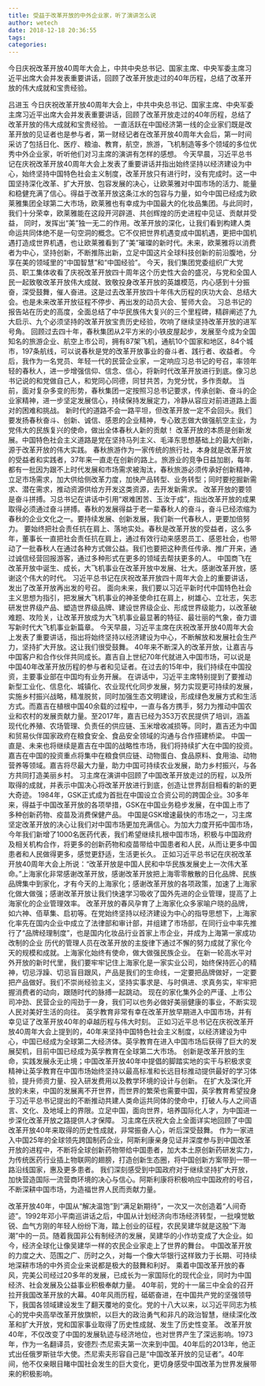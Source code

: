 ```yaml
---
title: 受益于改革开放的中外企业家，听了演讲怎么说
author: wetech
date: 2018-12-18 20:36:55
tags: 
categories: 
---
```

今日庆祝改革开放40周年大会上，中共中央总书记、国家主席、中央军委主席习近平出席大会并发表重要讲话，回顾了改革开放走过的40年历程，总结了改革开放的伟大成就和宝贵经验。
<!-- more -->
吕进玉
今日庆祝改革开放40周年大会上，中共中央总书记、国家主席、中央军委主席习近平出席大会并发表重要讲话，回顾了改革开放走过的40年历程，总结了改革开放的伟大成就和宝贵经验。
一直活跃在中国经济第一线的企业家们既是改革开放的见证者也是参与者，第一财经记者在改革开放40周年大会后，第一时间采访了包括日化、医疗、粮油、教育，航空，旅游，飞机制造等多个领域的多位优秀中外企业家，听听他们对习主席的演讲有怎样的感想。
今天早晨，习近平总书记在庆祝改革开放40周年大会上发表了重要讲话并指出始终坚持以经济建设为中心，始终坚持中国特色社会主义制度，改革开放只有进行时，没有完成时。这一中国坚持深化改革、扩大开放、包容发展的决心，让欧莱雅对中国市场的活力、能量和稳健充满了信心。​
得益于改革开放这条江水的包容与力量，如今中国已经成为欧莱雅集团全球第二大市场，欧莱雅也有幸成为中国最大的化妆品集团。与此同时，我们十分荣幸，欧莱雅能在这段开河辟道、共创辉煌的历史进程中见证、贡献并受益， 同时，发挥出“美”独一无二的作用。
​改革开放的深化，让我们看到构建人类命运共同体绝不是一句空洞的概念。它不仅把世界机遇变成中国机遇，更把中国机遇打造成世界机遇，也让欧莱雅看到了“美”璀璨的新时代。未来，欧莱雅将以消费者为中心，坚持创新，不断推陈出新，立足中国这片全球科技创新的前沿腹地，分享在美的领域里的“中国智慧”和“中国经验”。
今天，我们集团党委组织广大党员、职工集体收看了庆祝改革开放四十周年这个历史性大会的盛况，与党和全国人民一起致敬改革开放伟大成就、致敬投身改革开放的英雄模范，内心感到十分振奋，深受鼓舞，催人奋进。这是过去改革开放四十年伟大历程的庆功大会、总结大会。也是未来改革开放征程不停步、再出发的动员大会、誓师大会。
习总书记的报告站在历史的高度，全面总结了中华民族伟大复兴的三个里程碑，精辟阐述了九大启示、九个必须坚持的改革开放宝贵历史经验，吹响了继续坚持改革开放的进军号角。
回顾过去四十年，春秋集团从2平方米的小铁皮屋起步，发展至今成为全国知名的旅游企业、航空上市公司，拥有87架飞机，通航10个国家和地区，84个城市，197条航线，可以说春秋是党的改革开放事业的奋斗者、践行者、收益者。
今后，我作为一名党员、年轻一代的民营企业家，一定响应习总书记的号召，率领年轻的春秋人，进一步增强信仰、信念、信心，将新时代改革开放进行到底。像习总书记说的和党做自己人，和党同心同德，同甘共苦，为党分忧，多作贡献。
当前，面对复杂多变的形势，春秋集团一定按照习总书记要求，传承创新、奋斗的企业家精神，进一步坚定发展信心，持续保持发展定力，冷静从容应对前进道路上面对的困难和挑战。
新时代的道路不会一路平坦，但改革开放一定不会回头。我们要发扬春秋奋斗、创新、诚信、感恩的企业精神，专心致志做大做强航空主业，为党伟大的民族复兴的使命，做出全体春秋人新的贡献！
改革开放的本质是创新发展。中国特色社会主义道路是党在坚持马列主义、毛泽东思想基础上的最大创新，源于改革开放的伟大实践。
春秋旅游作为一家传统的旅行社，本身就是改革开放的受益者和实践者，37年来一直走在创新的路上。旅游业的竞争日益加剧，每年都有一批因为跟不上时代发展和市场需求被淘汰，春秋旅游必须传承好创新精神，立足市场需求，加大供给侧改革力度，加快产品转型、业务转型；同时要挖掘新需求、潜在需求，推动资源供给方开发这类资源，去开发新需求。
改革开放的要领是奋斗拼搏。习总书记在讲话中引用“艰难困苦、玉汝于成”，指出改革开放的成果取得必须通过奋斗拼搏。春秋的发展得益于老一辈春秋人的奋斗，奋斗已经浓缩为春秋的企业文化之一。要持续发展、创新发展，我们新一代春秋人，更要加倍努力。
要始终把社会责任抗在肩上、落地实处。春秋是改革开放的受益者，这么多年，董事长一直把社会责任抗在肩上，通过有效行动来感恩员工、感恩社会，也带动了一批春秋人在通过各种方式做公益。我们也要把这种责任传承、推广开来，通过诚信经营回报游客，通过多种形式在更多的领域去帮扶更多的人。
中国商飞在改革开放中诞生、成长，大飞机事业在改革开放中发展、壮大。感谢改革开放，感谢这个伟大的时代。
习近平总书记在庆祝改革开放四十周年大会上的重要讲话，发出了改革开放再出发的号召。
面向未来，我们要以习近平新时代中国特色社会主义思想为指引，把发展大飞机事业的神圣使命扛在肩上，树雄心、立壮志，矢志研发世界级产品、塑造世界级品牌、建设世界级企业、形成世界级能力，以改革破难题、攻险关，让改革开放成为大飞机事业最显著的特征、最壮丽的气象，奋力谱写新时代大飞机事业新篇章。
今天早晨，习近平主席在庆祝改革开放40周年大会上发表了重要讲话，指出将始终坚持以经济建设为中心，不断解放和发展社会生产力，坚持扩大开放。这让我们很受鼓舞。
40年来不断深入的改革开放，让嘉吉与中国客户和合作伙伴共同成长。嘉吉自上世纪70年代就进入中国市场，可以说是中国40年改革开放历程的参与者和见证者。在过去的15年中，我们持续在中国投资，主要事业部在中国均有业务开展。
在讲话中，习近平主席特别提到了要推动新型工业化、信息化、城镇化、农业现代化同步发展，努力实现更可持续的发展，实施乡村振兴战略，精准脱贫，同时加强生态文明建设，形成绿色发展方式和生活方式。而嘉吉在植根中国40余载的过程中，一直与各方携手，努力为推动中国农业和农村的发展贡献力量。至2017年，嘉吉已经为353万农民提供了培训，涵盖现代化养殖、农场管理、负责任的供应链、玉米增收减损等。同时，嘉吉还为中国和贸易伙伴国家政府在粮食安全、食品安全领域的沟通与合作搭建桥梁。
中国一直是、未来也将继续是嘉吉在中国的战略性市场，我们将持续扩大在中国的投资。嘉吉在中国的投资重点将集中在粮食供应链、动物蛋白、食品原料、食用油、动物营养等领域。嘉吉将尽最大力量，助力中国可持续农业发展，助力乡村振兴，与各方共同打造美丽乡村。
习主席在演讲中回顾了中国改革开放走过的历程，以及所取得的成就，并表示中国决心将改革开放进行到底，创造让世界刮目相看的新的更大奇迹。
1984年，GSK正式成为首批在中国设立合资公司的跨国企业。30多年来，得益于中国改革开放的各项举措，GSK在中国业务稳步发展，在中国上市了多种创新药物、疫苗及消费保健产品。
中国是GSK增速最快的市场之一，习主席坚定改革开放的决心让我们对中国市场更加充满信心。为加大力度开拓中国市场，今年我们新增了1000名医药代表，我们希望继续扎根中国市场，积极与中国政府及相关机构合作，将更多的创新药物和疫苗带给中国患者和人民，从而让更多中国患者和人民做得更多，感觉更舒适，生活更长久。
正如习近平总书记在庆祝改革开放40周年大会上所说：“改革开放是中国人民和中华民族发展史上一次伟大革命。”上海家化非常感谢改革开放，感谢改革开放把上海零零散散的日化品牌、民族品牌集中到家化，才有今天的上海家化；感谢改革开放的各项政策，加速了上海家化做大做强；感谢改革开放让我们快速学习吸收了国外先进的企业管理，提高了上海家化的企业管理效率。
改革开放的春风孕育了上海家化众多家喻户晓的品牌，如六神、佰草集、启初等。在党始终坚持以经济建设为中心的指导思想下，上海家化率先在国内企业中成立了法律部和审计部，并组建了市场部，在同行业中率先推行了“品牌经理制度”，也是国内化妆品行业首家上市企业，并成为上海第一家成功改制的企业
历代的管理人员在改革开放的主旋律下通过不懈的努力成就了家化今天的规模和成就。上海家化始终有使命，做大做强民族企业。
在新一轮高水平对外开放的新时代里，我们要牢牢记住上海家化是一家实业公司，始终保持匠心的精神，切忌浮躁、切忌盲目跟风，产品是我们的生命线，一定要把品牌做好，一定要把产品做好。我们不崇尚经验主义，坚持实事求是、与时俱进、求真务实，牢牢把握消费者的动向，跟随时代的脉搏一起跳动。
现在的家化集外企的严谨、上市公司冲劲、民营企业的闯劲于一身，我们可以也务必做好美丽健康的事业，不断实现人民对美好生活的向往。
英孚教育非常有幸在改革开放早期进入中国市场，并有幸见证了改革开放40年的卓越历程与伟大时刻。
正如习近平总书记在庆祝改革开放40周年大会上提到的，40年来坚持中国特色社会主义制度，以经济建设为中心，中国已经成为全球第二大经济体。英孚教育在进入中国市场后获得了巨大的发展契机，目前中国已经成为英孚教育在全球第二大市场。
创新是改革开放的生命，实践发展永无止境；中国改革开放40年中提倡的脚踏实地的实干与积极求变精神让英孚教育在中国市场始终坚持以最高标准和长远目标推动提供最好的学习体验，提升师资力量、投入研发费用以及教学环境的设计与创新。
在扩大及深化开放的未来，中国的发展离不开世界，而世界的繁荣也需要中国，英孚教育希望投身于习近平总书记提出的不断推动共建人类命运共同体的使命中，打破人与人之间语言、文化、及地域上的界限。立足中国，面向世界，培养国际化人才，为中国进一步深化改革开放之路提供人才保障。
习主席在庆祝大会上全面详实地回顾了中国改革开放40年来取得的历史性成就，非常振奋人心，听后深受鼓舞。
作为一家进入中国25年的全球领先跨国制药企业，阿斯利康亲身见证并深度参与到中国改革开放的进程中，不断将全球创新药物带给中国患者，加大本土原创新药研发实力，为传统医药行业插上物联网的翅膀，打造创新生态圈，将中国创新方案带到一带一路沿线国家，惠及更多患者。
我们深刻感受到中国政府对于继续坚持扩大开放，加快营造国际一流营商环境的决心与信心。阿斯利康将积极响应中国政府的号召，不断深耕中国市场，为造福世界人民而贡献力量。
 
 
改革开放40年，中国从“解决温饱”到“满足新期待”，一次又一次创造着“人间奇迹”。1992年邓小平南巡讲话之后，中国从计划经济向市场经济转型，一批嗅觉敏锐、血气方刚的年轻人纷纷下海，踏上创业的征程，农民吴建华就是这股“下海潮”中的一员。随着我国非公有制经济的发展，吴建华的小作坊变成了大企业。如今，经济全球化让像吴建华一样的农民企业家走上了世界的舞台。
中国改革开放的力度之大、范围之广、历时之久，对每一个像大华银行这样致力于长期、可持续地深耕市场的中外资企业来说都是极大的鼓舞和利好。
乘着中国改革开放的春风，完美公司经过20多年的发展，已成长为一家国际化的现代企业，同时为中国经济、社会发展及公益事业积极奉献力量。
40年前，党的十一届三中全会的召开拉开我国改革开放的大幕。40年风雨历程，砥砺奋进，在中国共产党的坚强领导下，我国各领域建设发生了翻天覆地的变化。党的十八大以来，以习近平同志为核心的党中央高举改革开放旗帜，以巨大的政治勇气和非凡的政治智慧，继续深化改革和扩大开放，党和国家事业取得了历史性成就、发生了历史性变革。
改革开放40年，不仅改变了中国的发展轨迹与经济地位，也对世界产生了深远影响。1973年，作为一名翻译员，安德烈·杰尼索夫第一次来到中国。40年后的2013年，他正式出任俄罗斯驻华大使。杰尼索夫形容自己是“中国改革开放的见证者”。40年间，他不仅亲眼目睹中国社会发生的巨大变化，更切身感受中国改革为世界发展带来的积极影响。
